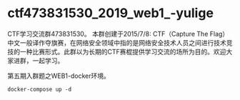 # ctf473831530_2019_web1_-yulige
CTF学习交流群473831530。
本群创建于2015/7/8:  CTF（Capture The Flag）中文一般译作夺旗赛，在网络安全领域中指的是网络安全技术人员之间进行技术竞技的一种比赛形式。此群以为长期的CTF赛棍提供学习交流的场所为目的。欢迎大家进群，一起学习。

第五期入群题之WEB1-docker环境。
```
docker-compose up -d
```
